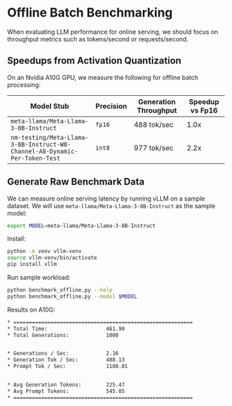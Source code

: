 # Offline Batch Benchmarking

When evaluating LLM performance for online serving, we should focus on throughput metrics such as tokens/second or requests/second.

## Speedups from Activation Quantization

On an Nvidia A10G GPU, we measure the following for offline batch processing:

| Model Stub                                                                | Precision                     | Generation Throughput         | Speedup vs Fp16   |
|-                                                                          |-                              |-                              |-                  |
|`meta-llama/Meta-Llama-3-8B-Instruct`                                      |`fp16`                         | 488 tok/sec                   |1.0x               |
|`nm-testing/Meta-Llama-3-8B-Instruct-W8-Channel-A8-Dynamic-Per-Token-Test` |`int8`                         | 977 tok/sec                   |2.2x               |

## Generate Raw Benchmark Data

We can measure online serving latency by running vLLM on a sample dataset. We will use `meta-llama/Meta-Llama-3-8B-Instruct` as the sample model:

```bash
export MODEL=meta-llama/Meta-Llama-3-8B-Instruct
```

Install:

```bash
python -m venv vllm-venv
source vllm-venv/bin/activate
pip install vllm
```

Run sample workload:

```bash
python benchmark_offline.py --help
python benchmark_offline.py --model $MODEL
```

Results on A10G:

```bash
* ==========================================================
* Total Time:                   461.90
* Total Generations:            1000


* Generations / Sec:            2.16
* Generation Tok / Sec:         488.13
* Prompt Tok / Sec:             1180.01


* Avg Generation Tokens:        225.47
* Avg Prompt Tokens:            545.05
* ==========================================================
```
